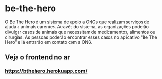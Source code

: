 # be-the-hero
O Be The Hero é um sistema de apoio a ONGs que realizam serviços de ajuda a animais carentes. Através do sistema, as organizações poderão divulgar casos de animais que necessitam de medicamentos, alimentos ou cirurgias. As pessoas poderão encontrar esses casos no aplicativo "Be The Hero" e lá entrarão em contato com a ONG.

## Veja o frontend no ar
### https://bthehero.herokuapp.com/
